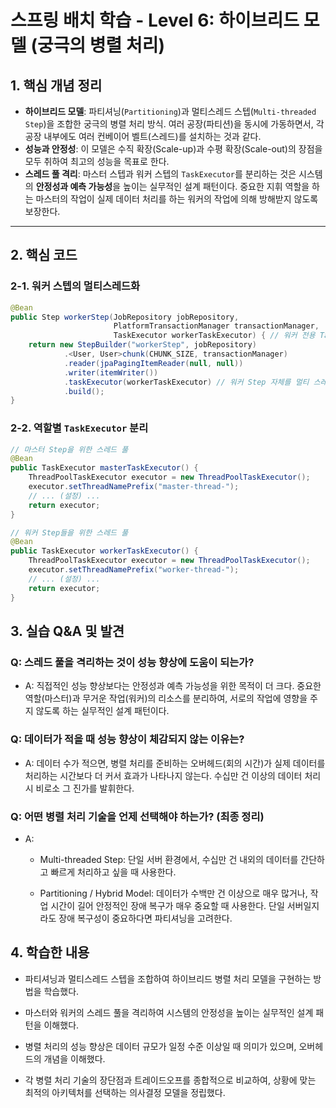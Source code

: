 # 스프링 배치 학습 - Level 6: 하이브리드 모델 (궁극의 병렬 처리)

## 1. 핵심 개념 정리
- **하이브리드 모델**: 파티셔닝(`Partitioning`)과 멀티스레드 스텝(`Multi-threaded Step`)을 조합한 궁극의 병렬 처리 방식. 여러 공장(파티션)을 동시에 가동하면서, 각 공장 내부에도 여러 컨베이어 벨트(스레드)를 설치하는 것과 같다.
- **성능과 안정성**: 이 모델은 수직 확장(Scale-up)과 수평 확장(Scale-out)의 장점을 모두 취하여 최고의 성능을 목표로 한다.
- **스레드 풀 격리**: 마스터 스텝과 워커 스텝의 `TaskExecutor`를 분리하는 것은 시스템의 **안정성과 예측 가능성**을 높이는 실무적인 설계 패턴이다. 중요한 지휘 역할을 하는 마스터의 작업이 실제 데이터 처리를 하는 워커의 작업에 의해 방해받지 않도록 보장한다.

---
## 2. 핵심 코드
### 2-1. 워커 스텝의 멀티스레드화
```java
@Bean
public Step workerStep(JobRepository jobRepository,
                       PlatformTransactionManager transactionManager,
                       TaskExecutor workerTaskExecutor) { // 워커 전용 TaskExecutor 주입
    return new StepBuilder("workerStep", jobRepository)
            .<User, User>chunk(CHUNK_SIZE, transactionManager)
            .reader(jpaPagingItemReader(null, null))
            .writer(itemWriter())
            .taskExecutor(workerTaskExecutor) // 워커 Step 자체를 멀티 스레드로 실행
            .build();
}
```

### 2-2. 역할별 `TaskExecutor` 분리
```java
// 마스터 Step을 위한 스레드 풀
@Bean
public TaskExecutor masterTaskExecutor() {
    ThreadPoolTaskExecutor executor = new ThreadPoolTaskExecutor();
    executor.setThreadNamePrefix("master-thread-");
    // ... (설정) ...
    return executor;
}

// 워커 Step들을 위한 스레드 풀
@Bean
public TaskExecutor workerTaskExecutor() {
    ThreadPoolTaskExecutor executor = new ThreadPoolTaskExecutor();
    executor.setThreadNamePrefix("worker-thread-");
    // ... (설정) ...
    return executor;
}
```

## 3. 실습 Q&A 및 발견
### Q: 스레드 풀을 격리하는 것이 성능 향상에 도움이 되는가?
- A: 직접적인 성능 향상보다는 안정성과 예측 가능성을 위한 목적이 더 크다. 중요한 역할(마스터)과 무거운 작업(워커)의 리소스를 분리하여, 서로의 작업에 영향을 주지 않도록 하는 실무적인 설계 패턴이다.

### Q: 데이터가 적을 때 성능 향상이 체감되지 않는 이유는?
- A: 데이터 수가 적으면, 병렬 처리를 준비하는 오버헤드(회의 시간)가 실제 데이터를 처리하는 시간보다 더 커서 효과가 나타나지 않는다. 수십만 건 이상의 데이터 처리 시 비로소 그 진가를 발휘한다.

### Q: 어떤 병렬 처리 기술을 언제 선택해야 하는가? (최종 정리)
- A:

  - Multi-threaded Step: 단일 서버 환경에서, 수십만 건 내외의 데이터를 간단하고 빠르게 처리하고 싶을 때 사용한다.

  - Partitioning / Hybrid Model: 데이터가 수백만 건 이상으로 매우 많거나, 작업 시간이 길어 안정적인 장애 복구가 매우 중요할 때 사용한다. 단일 서버일지라도 장애 복구성이 중요하다면 파티셔닝을 고려한다.

## 4. 학습한 내용
- 파티셔닝과 멀티스레드 스텝을 조합하여 하이브리드 병렬 처리 모델을 구현하는 방법을 학습했다.

- 마스터와 워커의 스레드 풀을 격리하여 시스템의 안정성을 높이는 실무적인 설계 패턴을 이해했다.

- 병렬 처리의 성능 향상은 데이터 규모가 일정 수준 이상일 때 의미가 있으며, 오버헤드의 개념을 이해했다.

- 각 병렬 처리 기술의 장단점과 트레이드오프를 종합적으로 비교하여, 상황에 맞는 최적의 아키텍처를 선택하는 의사결정 모델을 정립했다.